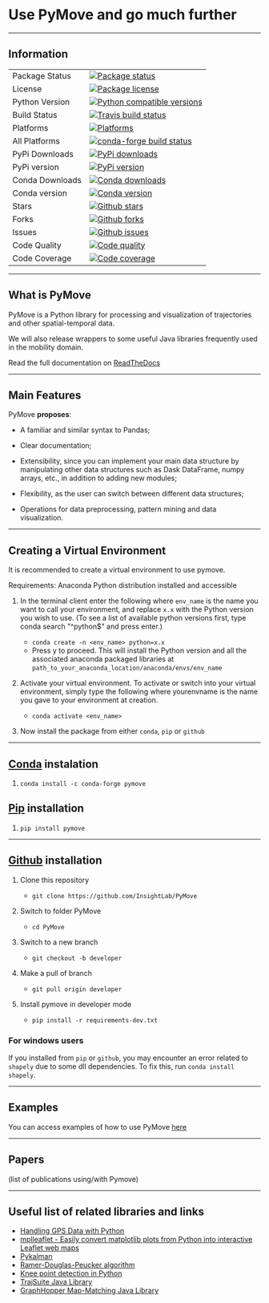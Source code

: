 # Use PyMove and go much further

---

## Information

<table>
<tr>
  <td>Package Status</td>
  <td>
    <a href="https://pypi.org/project/pymove/">
      <img src="https://img.shields.io/pypi/status/pymove?style=for-the-badge" alt="Package status" />
    </a>
  </td>
</tr>
<tr>
  <td>License</td>
  <td>
    <a href="https://github.com/InsightLab/PyMove/blob/master/LICENSE">
      <img src="https://img.shields.io/badge/License-MIT-yellow?style=for-the-badge" alt="Package license" />
    </a>
</td>
</tr>
<tr>
  <td>Python Version</td>
  <td>
    <a href="https://www.python.org/doc/versions/">
      <img src="https://img.shields.io/badge/python-3.6%20%7C%203.7%20%7C%203.8-blue?style=for-the-badge" alt="Python compatible versions" />
    </a>
</td>
</tr>
<tr>
  <td>Build Status</td>
  <td>
    <a href="https://travis-ci.org/InsightLab/PyMove/">
      <img src="https://img.shields.io/travis/InsightLab/pymove/master?style=for-the-badge" alt="Travis build status" />
    </a>
  </td>
</tr>
<tr>
  <td>Platforms</td>
  <td>
    <a href="https://anaconda.org/conda-forge/pymove">
      <img src="https://img.shields.io/conda/pn/conda-forge/pymove?style=for-the-badge" alt="Platforms" />
    </a>
  </td>
</tr>
<tr>
  <td>All Platforms</td>
  <td>
    <a href="https://dev.azure.com/conda-forge/feedstock-builds/_build/latest?definitionId=9753&branchName=master">
      <img src="https://img.shields.io/azure-devops/build/conda-forge/84710dde-1620-425b-80d0-4cf5baca359d/9753/master?style=for-the-badge" alt="conda-forge build status" />
    </a>
  </td>
</tr>
<tr>
  <td>PyPi Downloads</td>
  <td>
    <a href="https://pypi.org/project/pymove/#files" alt="PyPi downloads">
      <img src="https://img.shields.io/pypi/dm/pymove?style=for-the-badge" alt="PyPi downloads" alt="PyPi downloads" />
    </a>
  </td>
</tr>
<tr>
  <td>PyPi version</td>
  <td>
    <a href="https://pypi.org/project/pymove/#history" alt="PyPi version">
      <img src="https://img.shields.io/pypi/v/pymove?style=for-the-badge" alt="PyPi version" alt="PyPi version" />
    </a>
  </td>
</tr>
<tr>
  <td>Conda Downloads</td>
  <td>
    <a href="https://anaconda.org/conda-forge/pymove">
      <img src="https://img.shields.io/conda/dn/conda-forge/pymove?style=for-the-badge" alt="Conda downloads" />
    </a>
  </td>
</tr>
<tr>
  <td>Conda version</td>
  <td>
    <a href="https://anaconda.org/conda-forge/pymove">
      <img src="https://img.shields.io/conda/vn/conda-forge/pymove?style=for-the-badge" alt="Conda version" />
    </a>
  </td>
</tr>
<tr>
  <td>Stars</td>
  <td>
    <a href="https://github.com/InsightLab/PyMove/stargazers">
      <img src="https://img.shields.io/github/stars/InsightLab/PyMove?style=for-the-badge&color=blueviolet" alt="Github stars" />
    </a>
  </td>
</tr>
<tr>
  <td>Forks</td>
  <td>
    <a href="https://github.com/InsightLab/PyMove/network/members">
      <img src="https://img.shields.io/github/forks/InsightLab/PyMove?style=for-the-badge&color=blueviolet" alt="Github forks" />
    </a>
  </td>
</tr>
<tr>
  <td>Issues</td>
  <td>
    <a href="https://github.com/InsightLab/PyMove/issues">
      <img src="https://img.shields.io/github/issues/InsightLab/PyMove?style=for-the-badge" alt="Github issues" />
    </a>
  </td>
</tr>
<tr>
  <td>Code Quality</td>
  <td>
    <a href="https://www.codacy.com/gh/InsightLab/PyMove?utm_source=github.com&amp;utm_medium=referral&amp;utm_content=InsightLab/PyMove&amp;utm_campaign=Badge_Grade">
      <img src="https://img.shields.io/codacy/grade/26c581fbe1ee42e78a9adc50b7372ceb?style=for-the-badge" alt="Code quality" />
    </a>
  </td>
</tr>
<tr>
  <td>Code Coverage</td>
  <td>
    <a href="https://www.codacy.com/gh/InsightLab/PyMove?utm_source=github.com&utm_medium=referral&utm_content=InsightLab/PyMove&utm_campaign=Badge_Coverage">
      <img src="https://img.shields.io/codacy/coverage/26c581fbe1ee42e78a9adc50b7372ceb?style=for-the-badge" alt="Code coverage" />
    </a>
  </td>
</tr>
</table>

---

## What is PyMove

PyMove is a Python library for processing and visualization
 of trajectories and other spatial-temporal data.

We will also release wrappers to some useful Java libraries
 frequently used in the mobility domain.

Read the full documentation on [ReadTheDocs](https://pymove.readthedocs.io/en/latest/)

---

## Main Features

PyMove **proposes**:

-   A familiar and similar syntax to Pandas;

-   Clear documentation;

-   Extensibility, since you can implement your main data structure by
 manipulating other data structures such as
 Dask DataFrame, numpy arrays, etc., in addition to adding new modules;

-   Flexibility, as the user can switch between different data structures;

-   Operations for data preprocessing, pattern mining and data visualization.

---

## Creating a Virtual Environment

It is recommended to create a virtual environment to use pymove.

Requirements: Anaconda Python distribution installed and accessible

1.  In the terminal client enter the following where `env_name` is the name
 you want to call your environment, and replace `x.x` with the Python version
 you wish to use. (To see a list of available python versions first,
 type conda search "^python$" and press enter.)
       -  `conda create -n <env_name> python=x.x`
       -  Press y to proceed. This will install the Python version and all the
 associated anaconda packaged libraries at `path_to_your_anaconda_location/anaconda/envs/env_name`

2.  Activate your virtual environment. To activate or switch into your
 virtual environment, simply type the following where yourenvname is the
 name you gave to your environment at creation.
       -   `conda activate <env_name>`

3.  Now install the package from either `conda`, `pip` or `github`

---

## [Conda](https://anaconda.org/conda-forge/pymove) instalation

1.  `conda install -c conda-forge pymove`

## [Pip](https://pypi.org/project/pymove) installation

1.  `pip install pymove`

---

## [Github](https://github.com/InsightLab/PyMove) installation

1.  Clone this repository
    -   `git clone https://github.com/InsightLab/PyMove`

3.  Switch to folder PyMove
    -   `cd PyMove`

3.  Switch to a new branch
    -   `git checkout -b developer`

4.  Make a pull of branch
    -   `git pull origin developer`

5.  Install pymove in developer mode
    -   `pip install -r requirements-dev.txt`

### For windows users

If you installed from `pip` or `github`, you may encounter an error related to
 `shapely` due to some dll dependencies. To fix this, run `conda install shapely`.

---

## Examples

You can access examples of how to use PyMove [here](examples)

---

## Papers

(list of publications using/with Pymove)

---

## Useful list of related libraries and links

-   [Handling GPS Data with Python](https://github.com/FlorianWilhelm/gps_data_with_python/tree/master/notebooks)
-   [mplleaflet - Easily convert matplotlib plots from Python into interactive Leaflet web maps](https://github.com/jwass/mplleaflet)
-   [Pykalman](https://github.com/pykalman/pykalman)
-   [Ramer-Douglas-Peucker algorithm](https://github.com/fhirschmann/rdp)
-   [Knee point detection in Python](https://github.com/arvkevi/kneed)
-   [TrajSuite Java Library](https://github.com/lukehb/TrajSuite)
-   [GraphHopper Map-Matching Java Library](https://github.com/graphhopper/map-matching)
